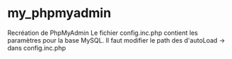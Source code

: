 # my_phpmyadmin
Recréation de PhpMyAdmin
Le fichier config.inc.php contient les paramètres pour la base MySQL.
Il faut modifier le path des d'autoLoad -> dans config.inc.php
